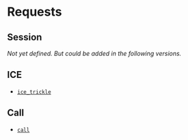 # Requests

## Session

_Not yet defined. But could be added in the following versions._

## ICE

* [`ice_trickle`](ice_trickle.md)

## Call

* [`call`](call.md)
